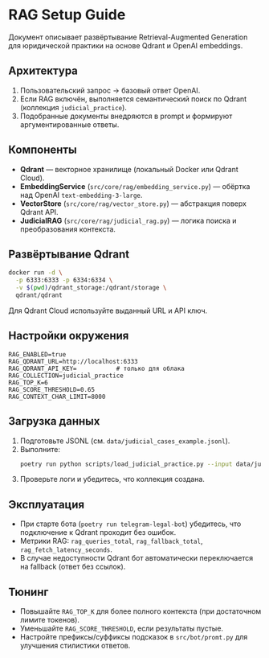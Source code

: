 # RAG Setup Guide

Документ описывает развёртывание Retrieval-Augmented Generation для юридической практики на основе Qdrant и OpenAI embeddings.

## Архитектура
1. Пользовательский запрос → базовый ответ OpenAI.
2. Если RAG включён, выполняется семантический поиск по Qdrant (коллекция `judicial_practice`).
3. Подобранные документы внедряются в prompt и формируют аргументированные ответы.

## Компоненты
- **Qdrant** — векторное хранилище (локальный Docker или Qdrant Cloud).
- **EmbeddingService** (`src/core/rag/embedding_service.py`) — обёртка над OpenAI `text-embedding-3-large`.
- **VectorStore** (`src/core/rag/vector_store.py`) — абстракция поверх Qdrant API.
- **JudicialRAG** (`src/core/rag/judicial_rag.py`) — логика поиска и преобразования контекста.

## Развёртывание Qdrant
```bash
docker run -d \
  -p 6333:6333 -p 6334:6334 \
  -v $(pwd)/qdrant_storage:/qdrant/storage \
  qdrant/qdrant
```
Для Qdrant Cloud используйте выданный URL и API ключ.

## Настройки окружения
```env
RAG_ENABLED=true
RAG_QDRANT_URL=http://localhost:6333
RAG_QDRANT_API_KEY=           # только для облака
RAG_COLLECTION=judicial_practice
RAG_TOP_K=6
RAG_SCORE_THRESHOLD=0.65
RAG_CONTEXT_CHAR_LIMIT=8000
```

## Загрузка данных
1. Подготовьте JSONL (см. `data/judicial_cases_example.jsonl`).
2. Выполните:
   ```bash
   poetry run python scripts/load_judicial_practice.py --input data/judicial_cases_example.jsonl
   ```
3. Проверьте логи и убедитесь, что коллекция создана.

## Эксплуатация
- При старте бота (`poetry run telegram-legal-bot`) убедитесь, что подключение к Qdrant проходит без ошибок.
- Метрики RAG: `rag_queries_total`, `rag_fallback_total`, `rag_fetch_latency_seconds`.
- В случае недоступности Qdrant бот автоматически переключается на fallback (ответ без ссылок).

## Тюнинг
- Повышайте `RAG_TOP_K` для более полного контекста (при достаточном лимите токенов).
- Уменьшайте `RAG_SCORE_THRESHOLD`, если результаты пустые.
- Настройте префиксы/суффиксы подсказок в `src/bot/promt.py` для улучшения стилистики ответов.

